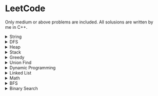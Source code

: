 # LeetCode
Only medium or above problems are included. All solusions are written by me in C++. 
<details>
<summary>String</summary>
</ul>
<li><a href=https://github.com/ge-wu/LeetCode/blob/main/String/0006.ZigZag_Conversion.cpp> 6. ZigZag Conversion</a></li>
<li><a href=https://github.com/ge-wu/LeetCode/blob/main/String/0008.String_to_Integer(atoi).cpp> 8. String to Integer(atoi)</a></li>
<li><a href=https://github.com/ge-wu/LeetCode/blob/main/String/0012.Integer_to_Roman.cpp> 12. Integer to Roman</a></li>
<li><a href=https://github.com/ge-wu/LeetCode/blob/main/String/0049.Group_Anagrams.cpp> 49. Group Anagrams</a></li>
<li><a href=https://github.com/ge-wu/LeetCode/blob/main/String/0537.Complex_Number_Multiplication.cpp> 537. Complex Number Multiplication</a></li>
<li><a href=https://github.com/ge-wu/LeetCode/blob/main/String/0916.Word_Subsets.cpp> 916. Word Subsets</a></li>
<li><a href=https://github.com/ge-wu/LeetCode/blob/main/String/1461.Check_If_a_String_Contains_All_Binary_Codes_of_Size_K.cpp> 1461. Check If a String Contains All Binary Codes of Size K</a></li>
<li><a href=https://github.com/ge-wu/LeetCode/blob/main/String/1807.Evaluate_the_Bracket_Pairs_of_a_String.cpp> 1807. Evaluate the Bracket Pairs of a String</a></li>
</ul>
</details>

<details>
<summary>DFS</summary>
</ul>
<li><a href=https://github.com/ge-wu/LeetCode/blob/main/DFS/0017.Letter_Combinations_of_a_Phone_Number.cpp> 17. Letter Combinations of a Phone Number</a></li>
<li><a href=https://github.com/ge-wu/LeetCode/blob/main/DFS/0037.Sudoku_Solver.cpp> 37. Sudoku Solver</a></li>
<li><a href=https://github.com/ge-wu/LeetCode/blob/main/DFS/0417.Pacific_Atlantic_Water_Flow.cpp> 417. Pacific Atlantic Water Flow</a></li>
<li><a href=https://github.com/ge-wu/LeetCode/blob/main/DFS/0841.Keys_and_Rooms.cpp> 841. Keys and Rooms</a></li>
<li><a href=https://github.com/ge-wu/LeetCode/blob/main/DFS/1302.Deepest_Leaves_Sum.cpp> 1302. Deepest Leaves Sum</a></li>
<li><a href=https://github.com/ge-wu/LeetCode/blob/main/DFS/1530.Number_of_Good_Leaf_Nodes_Pairs.cpp> 1530. Number of Good Leaf Nodes Pairs</a></li>
<li><a href=https://github.com/ge-wu/LeetCode/blob/main/DFS/1774.Closest_Dessert_Cost.cpp> 1774. Closest Dessert Cost</a></li>
<li><a href=https://github.com/ge-wu/LeetCode/blob/main/DFS/1786.Number_of_Restricted_Paths_From_First_to_Last_Node.cpp> 1786. Number of Restricted Paths From First to Last Node</a></li>
</ul>
</details>

<details>
<summary>Heap</summary>
</ul>
<li><a href=https://github.com/ge-wu/LeetCode/blob/main/Heap/0023.Merge_k_Sorted_Lists.cpp> 23. Merge k Sorted Lists</a></li>
<li><a href=https://github.com/ge-wu/LeetCode/blob/main/Heap/0215.Kth_Largest_Element_in_an_Array.cpp> 215. Kth Largest Element in an Array</a></li>
<li><a href=https://github.com/ge-wu/LeetCode/blob/main/Heap/0313.Super_Ugly_Number.cpp> 313. Super Ugly Number</a></li>
<li><a href=https://github.com/ge-wu/LeetCode/blob/main/Heap/0347.Top_K_Frequent_Elements.cpp> 347. Top K Frequent Elements</a></li>
<li><a href=https://github.com/ge-wu/LeetCode/blob/main/Heap/0373.Find_K_Pairs_with_Smallest_Sums.cpp> 373. Find K Pairs with Smallest Sums</a></li>
<li><a href=https://github.com/ge-wu/LeetCode/blob/main/Heap/0451.Sort_Characters_By_Frequency.cpp> 451. Sort Characters By Frequency</a></li>
<li><a href=https://github.com/ge-wu/LeetCode/blob/main/Heap/0502.IPO.cpp> 502. IPO</a></li>
<li><a href=https://github.com/ge-wu/LeetCode/blob/main/Heap/0973.K_Closest_Points_to_Origin.cpp> 973. K Closest Points to Origin</a></li>
<li><a href=https://github.com/ge-wu/LeetCode/blob/main/Heap/1054.Distant_Barcodes.cpp> 1054. Distant Barcodes</a></li>
<li><a href=https://github.com/ge-wu/LeetCode/blob/main/Heap/1792.Maximum_Average_Pass_Ratio.cpp> 1792. Maximum Average Pass Ratio</a></li>
<li><a href=https://github.com/ge-wu/LeetCode/blob/main/Heap/1801.Number_of_Orders_in_the_Backlog.cpp> 1801. Number of Orders in the Backlog</a></li>
</ul>
</details>

<details>
<summary>Stack</summary>
</ul>
<li><a href=https://github.com/ge-wu/LeetCode/blob/main/Stack/0921.Minimum_Add_to_Make_Parentheses_Valid.cpp> 921. Minimum Add to Make Parentheses Valid</a></li>
</ul>
</details>

<details>
<summary>Greedy</summary>
</ul>
<li><a href=https://github.com/ge-wu/LeetCode/blob/main/Greedy/0870.Advantage_Shuffle.cpp> 870. Advantage Shuffle</a></li>
<li><a href=https://github.com/ge-wu/LeetCode/blob/main/Greedy/1717.Maximum_Score_From_Removing_Substrings.cpp> 1717. Maximum Score From Removing Substrings</a></li>
<li><a href=https://github.com/ge-wu/LeetCode/blob/main/Greedy/1754.Largest_Merge_Of_Two_Strings.cpp> 1754. Largest Merge Of Two Strings</a></li>
</ul>
</details>

<details>
<summary>Union Find</summary>
</ul>
<li><a href=https://github.com/ge-wu/LeetCode/blob/main/Union_Find/0128.Longest_Consecutive_Sequence.cpp> 128. Longest Consecutive Sequence</a></li>
<li><a href=https://github.com/ge-wu/LeetCode/blob/main/Union_Find/0130.Surrounded_Regions.cpp> 130. Surrounded Regions</a></li>
<li><a href=https://github.com/ge-wu/LeetCode/blob/main/Union_Find/0200.Number_of_Islands.cpp> 200. Number of Islands</a></li>
<li><a href=https://github.com/ge-wu/LeetCode/blob/main/Union_Find/0547.Number_of_Provinces.cpp> 547. Number of Provinces</a></li>
<li><a href=https://github.com/ge-wu/LeetCode/blob/main/Union_Find/0684.Redundant_Connection.cpp> 684. Redundant Connection</a></li>
<li><a href=https://github.com/ge-wu/LeetCode/blob/main/Union_Find/0721.Accounts_Merge.cpp> 721. Accounts Merge</a></li>
<li><a href=https://github.com/ge-wu/LeetCode/blob/main/Union_Find/0765.Couples_Holding_Hands.cpp> 765. Couples Holding Hands</a></li>
<li><a href=https://github.com/ge-wu/LeetCode/blob/main/Union_Find/0785.Is_Graph_Bipartite?.cpp> 785. Is Graph Bipartite?</a></li>
<li><a href=https://github.com/ge-wu/LeetCode/blob/main/Union_Find/0947.Most_Stones_Removed_with_Same_Row_or_Column.cpp> 947. Most Stones Removed with Same Row or Column</a></li>
<li><a href=https://github.com/ge-wu/LeetCode/blob/main/Union_Find/0959.Regions_Cut_By_Slashes.cpp> 959. Regions Cut By Slashes</a></li>
<li><a href=https://github.com/ge-wu/LeetCode/blob/main/Union_Find/1202.Smallest_String_With_Swaps.cpp> 1202. Smallest String With Swaps</a></li>
<li><a href=https://github.com/ge-wu/LeetCode/blob/main/Union_Find/1319.Number_of_Operations_to_Make_Network_Connected.cpp> 1319. Number of Operations to Make Network Connected</a></li>
</ul>
</details>

<details>
<summary>Dynamic Programming</summary>
</ul>
<li><a href=https://github.com/ge-wu/LeetCode/blob/main/DP/0062.Unique_Paths.cpp> 62. Unique Paths</a></li>
<li><a href=https://github.com/ge-wu/LeetCode/blob/main/DP/0063.Unique_Paths_II.cpp> 63. Unique Paths II</a></li>
<li><a href=https://github.com/ge-wu/LeetCode/blob/main/DP/0091.Decode_Ways.cpp> 91. Decode Ways</a></li>
<li><a href=https://github.com/ge-wu/LeetCode/blob/main/DP/0120.Triangle.cpp> 120. Triangle</a></li>
<li><a href=https://github.com/ge-wu/LeetCode/blob/main/DP/0123.Best_Time_to_Buy_and_Sell_Stock _III.cpp> 123. Best Time to Buy and Sell Stock  III</a></li>
<li><a href=https://github.com/ge-wu/LeetCode/blob/main/DP/0174.Dungeon_Game.cpp> 174. Dungeon Game</a></li>
<li><a href=https://github.com/ge-wu/LeetCode/blob/main/DP/0198.House_Robber.cpp> 198. House Robber</a></li>
<li><a href=https://github.com/ge-wu/LeetCode/blob/main/DP/0213.House_Robber_II.cpp> 213. House Robber II</a></li>
<li><a href=https://github.com/ge-wu/LeetCode/blob/main/DP/0264.Ugly_Number_II.cpp> 264. Ugly Number II</a></li>
<li><a href=https://github.com/ge-wu/LeetCode/blob/main/DP/0279.Perfect_Squares.cpp> 279. Perfect Squares</a></li>
<li><a href=https://github.com/ge-wu/LeetCode/blob/main/DP/0300.Longest_Increasing_Subsequence.cpp> 300. Longest Increasing Subsequence</a></li>
<li><a href=https://github.com/ge-wu/LeetCode/blob/main/DP/0309.Best_Time_to_Buy_and_Sell_Stock_with_Cooldown.cpp> 309. Best Time to Buy and Sell Stock with Cooldown</a></li>
<li><a href=https://github.com/ge-wu/LeetCode/blob/main/DP/0322.Coin_Change.cpp> 322. Coin Change</a></li>
<li><a href=https://github.com/ge-wu/LeetCode/blob/main/DP/0338.Counting_Bits.cpp> 338. Counting Bits</a></li>
<li><a href=https://github.com/ge-wu/LeetCode/blob/main/DP/0343.Integer_Break.cpp> 343. Integer Break</a></li>
<li><a href=https://github.com/ge-wu/LeetCode/blob/main/DP/0357.Count_Numbers_with_Unique_Digits.cpp> 357. Count Numbers with Unique Digits</a></li>
<li><a href=https://github.com/ge-wu/LeetCode/blob/main/DP/0368.Largest_Divisible_Subset.cpp> 368. Largest Divisible Subset</a></li>
<li><a href=https://github.com/ge-wu/LeetCode/blob/main/DP/0376.Wiggle_Subsequence.cpp> 376. Wiggle Subsequence</a></li>
<li><a href=https://github.com/ge-wu/LeetCode/blob/main/DP/0514.Freedom_Trail.cpp> 514. Freedom Trail</a></li>
<li><a href=https://github.com/ge-wu/LeetCode/blob/main/DP/0516.Longest_Palindromic_Subsequence.cpp> 516. Longest Palindromic Subsequence</a></li>
<li><a href=https://github.com/ge-wu/LeetCode/blob/main/DP/0650.2_Keys_Keyboard.cpp> 650. 2 Keys Keyboard</a></li>
<li><a href=https://github.com/ge-wu/LeetCode/blob/main/DP/0673.Number_of_Longest_Increasing_Subsequence.cpp> 673. Number of Longest Increasing Subsequence</a></li>
<li><a href=https://github.com/ge-wu/LeetCode/blob/main/DP/0688.Knight_Probability_in_Chessboard.cpp> 688. Knight Probability in Chessboard</a></li>
<li><a href=https://github.com/ge-wu/LeetCode/blob/main/DP/0714.Best_Time_to_Buy_and_Sell_Stock_with_Transaction_Fee.cpp> 714. Best Time to Buy and Sell Stock with Transaction Fee</a></li>
<li><a href=https://github.com/ge-wu/LeetCode/blob/main/DP/0740.Delete_and_Earn.cpp> 740. Delete and Earn</a></li>
<li><a href=https://github.com/ge-wu/LeetCode/blob/main/DP/0823.Binary_Trees_With_Factors.cpp> 823. Binary Trees With Factors</a></li>
<li><a href=https://github.com/ge-wu/LeetCode/blob/main/DP/0931.Minimum_Falling_Path_Sum.cpp> 931. Minimum Falling Path Sum</a></li>
<li><a href=https://github.com/ge-wu/LeetCode/blob/main/DP/0983.Minimum_Cost_For_Tickets.cpp> 983. Minimum Cost For Tickets</a></li>
<li><a href=https://github.com/ge-wu/LeetCode/blob/main/DP/1027.Longest_Arithmetic_Subsequence.cpp> 1027. Longest Arithmetic Subsequence</a></li>
<li><a href=https://github.com/ge-wu/LeetCode/blob/main/DP/1105.Filling_Bookcase_Shelves.cpp> 1105. Filling Bookcase Shelves</a></li>
<li><a href=https://github.com/ge-wu/LeetCode/blob/main/DP/1186.Maximum_Subarray_Sum_with_One_Deletion.cpp> 1186. Maximum Subarray Sum with One Deletion</a></li>
<li><a href=https://github.com/ge-wu/LeetCode/blob/main/DP/1262.Greatest_Sum_Divisible_by_Three.cpp> 1262. Greatest Sum Divisible by Three</a></li>
<li><a href=https://github.com/ge-wu/LeetCode/blob/main/DP/1388.Pizza_With_3n_Slices.cpp> 1388. Pizza With 3n Slices</a></li>
<li><a href=https://github.com/ge-wu/LeetCode/blob/main/DP/1419.Minimum_Number_of_Frogs_Croaking.cpp> 1419. Minimum Number of Frogs Croaking</a></li>
<li><a href=https://github.com/ge-wu/LeetCode/blob/main/DP/1626.Best_Team_With_No_Conflicts.cpp> 1626. Best Team With No Conflicts</a></li>
<li><a href=https://github.com/ge-wu/LeetCode/blob/main/DP/1770.Maximum_Score_from_Performing_Multiplication_Operations.cpp> 1770. Maximum Score from Performing Multiplication Operations</a></li>
</ul>
</details>

<details>
<summary>Linked List</summary>
</ul>
<li><a href=https://github.com/ge-wu/LeetCode/blob/main/LinkedList/0024.Swap_Nodes_in_Pairs.cpp> 24. Swap Nodes in Pairs</a></li>
<li><a href=https://github.com/ge-wu/LeetCode/blob/main/LinkedList/1721.Swapping_Nodes_in_a_Linked_List.cpp> 1721. Swapping Nodes in a Linked List</a></li>
</ul>
</details>

<details>
<summary>Math</summary>
</ul>
<li><a href=https://github.com/ge-wu/LeetCode/blob/main/Math/0423.Reconstruct_Original_Digits_from_English.cpp> 423. Reconstruct Original Digits from English</a></li>
<li><a href=https://github.com/ge-wu/LeetCode/blob/main/Math/0478.Generate_Random_Point_in_a_Circle.cpp> 478. Generate Random Point in a Circle</a></li>
<li><a href=https://github.com/ge-wu/LeetCode/blob/main/Math/1780.Check_if_Number_is_a_Sum_of_Powers_of_Three.cpp> 1780. Check if Number is a Sum of Powers of Three</a></li>
<li><a href=https://github.com/ge-wu/LeetCode/blob/main/Math/1808.Maximize_Number_of_Nice_Divisors.cpp> 1808. Maximize Number of Nice Divisors</a></li>
</ul>
</details>

<details>
<summary>BFS</summary>
</ul>
<li><a href=https://github.com/ge-wu/LeetCode/blob/main/BFS/0130.Surrounded_Regions.cpp> 130. Surrounded Regions</a></li>
<li><a href=https://github.com/ge-wu/LeetCode/blob/main/BFS/0133.Clone_Graph.cpp> 133. Clone Graph</a></li>
<li><a href=https://github.com/ge-wu/LeetCode/blob/main/BFS/0515.Find_Largest_Value_in_Each_Tree_Row.cpp> 515. Find Largest Value in Each Tree Row</a></li>
<li><a href=https://github.com/ge-wu/LeetCode/blob/main/BFS/0542.01_Matrix.cpp> 542. 01 Matrix</a></li>
<li><a href=https://github.com/ge-wu/LeetCode/blob/main/BFS/0743.Network_Delay_Time.cpp> 743. Network Delay Time</a></li>
<li><a href=https://github.com/ge-wu/LeetCode/blob/main/BFS/0773.Sliding_Puzzle.cpp> 773. Sliding Puzzle</a></li>
<li><a href=https://github.com/ge-wu/LeetCode/blob/main/BFS/0909.Snakes_and_Ladders.cpp> 909. Snakes and Ladders</a></li>
<li><a href=https://github.com/ge-wu/LeetCode/blob/main/BFS/0994.Rotting_Oranges.cpp> 994. Rotting Oranges</a></li>
<li><a href=https://github.com/ge-wu/LeetCode/blob/main/BFS/1036.Escape_a_Large_Maze.cpp> 1036. Escape a Large Maze</a></li>
<li><a href=https://github.com/ge-wu/LeetCode/blob/main/BFS/1161.Maximum_Level_Sum_of_a_Binary_Tree.cpp> 1161. Maximum Level Sum of a Binary Tree</a></li>
<li><a href=https://github.com/ge-wu/LeetCode/blob/main/BFS/1162.As_Far_from_Land_as_Possible.cpp> 1162. As Far from Land as Possible</a></li>
<li><a href=https://github.com/ge-wu/LeetCode/blob/main/BFS/1765.Map_of_Highest_Peak.cpp> 1765. Map of Highest Peak</a></li>
</ul>
</details>

<details>
<summary>Binary Search</summary>
</ul>
<li><a href=https://github.com/ge-wu/LeetCode/blob/main/Binary_Search/0034.Find_First_and_Last_Position_of_Element_in_Sorted_Array.cpp> 34. Find First and Last Position of Element in Sorted Array</a></li>
<li><a href=https://github.com/ge-wu/LeetCode/blob/main/Binary_Search/0475.Heaters.cpp> 475. Heaters</a></li>
<li><a href=https://github.com/ge-wu/LeetCode/blob/main/Binary_Search/0875.Koko_Eating_Bananas.cpp> 875. Koko Eating Bananas</a></li>
<li><a href=https://github.com/ge-wu/LeetCode/blob/main/Binary_Search/0911.Online_Election.cpp> 911. Online Election</a></li>
<li><a href=https://github.com/ge-wu/LeetCode/blob/main/Binary_Search/1760.Minimum_Limit_of_Balls_in_a_Bag.cpp> 1760. Minimum Limit of Balls in a Bag</a></li>
</ul>
</details>

